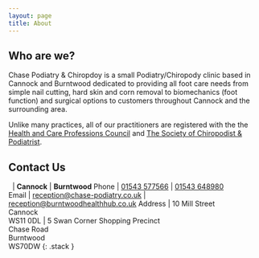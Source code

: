 ```yaml
---
layout: page
title: About
---
```


## Who are we?
Chase Podiatry & Chiropdoy is a small Podiatry/Chiropody clinic based in Cannock and Burntwood dedicated to providing all foot care needs from simple nail cutting, hard skin and corn removal to biomechanics (foot function) and surgical options to customers throughout Cannock and the surrounding area.

Unlike many practices, all of our practitioners are registered with the the [Health and Care Professions Council](https://www.hcpc-uk.org/) and [The Society of Chiropodist & Podiatrist](https://www.scpod.org/). 

## Contact Us

&nbsp;  | **Cannock**                                                                | **Burntwood**
Phone   | [01543 577566](tel:01543577566)                                            | [01543 648980](tel:01543648980)     
Email   | [reception@chase-podiatry.co.uk](mailto:reception@chase-podiatry.co.uk)    | [reception@burntwoodhealthhub.co.uk](mailto:reception@burntwoodhealthhub.co.uk)
Address | 10 Mill Street <br/> Cannock <br/> WS11 0DL                                | 5 Swan Corner Shopping Precinct <br/> Chase Road <br/> Burntwood <br/> WS70DW
{: .stack }
